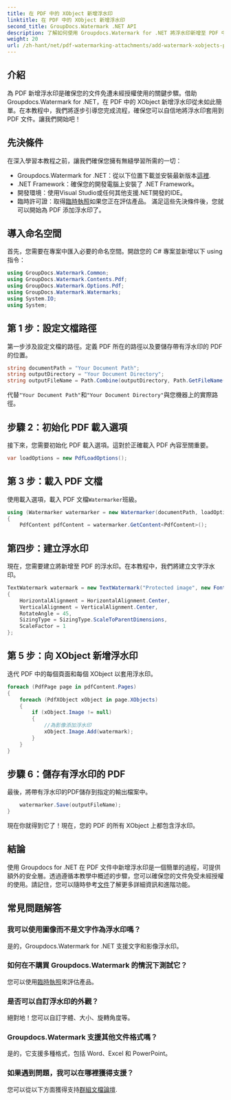 ```yaml
---
title: 在 PDF 中的 XObject 新增浮水印
linktitle: 在 PDF 中的 XObject 新增浮水印
second_title: GroupDocs.Watermark .NET API
description: 了解如何使用 Groupdocs.Watermark for .NET 將浮水印新增至 PDF 中的 XObject。請遵循我們的逐步指南以輕鬆實施。
weight: 20
url: /zh-hant/net/pdf-watermarking-attachments/add-watermark-xobjects-pdf/
---
```

## 介紹
為 PDF 新增浮水印是確保您的文件免遭未經授權使用的關鍵步驟。借助 Groupdocs.Watermark for .NET，在 PDF 中的 XObject 新增浮水印從未如此簡單。在本教程中，我們將逐步引導您完成流程，確保您可以自信地將浮水印套用到 PDF 文件。讓我們開始吧！
## 先決條件
在深入學習本教程之前，讓我們確保您擁有無縫學習所需的一切：
-  Groupdocs.Watermark for .NET：從以下位置下載並安裝最新版本[這裡](https://releases.groupdocs.com/Watermark/net/).
- .NET Framework：確保您的開發電腦上安裝了 .NET Framework。
- 開發環境：使用Visual Studio或任何其他支援.NET開發的IDE。
- 臨時許可證：取得[臨時執照](https://purchase.groupdocs.com/temporary-license/)如果您正在評估產品。
滿足這些先決條件後，您就可以開始為 PDF 添加浮水印了。
## 導入命名空間
首先，您需要在專案中匯入必要的命名空間。開啟您的 C# 專案並新增以下 using 指令：
```csharp
using GroupDocs.Watermark.Common;
using GroupDocs.Watermark.Contents.Pdf;
using GroupDocs.Watermark.Options.Pdf;
using GroupDocs.Watermark.Watermarks;
using System.IO;
using System;
```
## 第 1 步：設定文檔路徑
第一步涉及設定文檔的路徑。定義 PDF 所在的路徑以及要儲存帶有浮水印的 PDF 的位置。
```csharp
string documentPath = "Your Document Path";
string outputDirectory = "Your Document Directory";
string outputFileName = Path.Combine(outputDirectory, Path.GetFileName(documentPath));
```
代替`"Your Document Path"`和`"Your Document Directory"`與您機器上的實際路徑。
## 步驟 2：初始化 PDF 載入選項
接下來，您需要初始化 PDF 載入選項。這對於正確載入 PDF 內容至關重要。
```csharp
var loadOptions = new PdfLoadOptions();
```
## 第 3 步：載入 PDF 文檔
使用載入選項，載入 PDF 文檔`Watermarker`班級。
```csharp
using (Watermarker watermarker = new Watermarker(documentPath, loadOptions))
{
    PdfContent pdfContent = watermarker.GetContent<PdfContent>();
```
## 第四步：建立浮水印
現在，您需要建立將新增至 PDF 的浮水印。在本教程中，我們將建立文字浮水印。
```csharp
TextWatermark watermark = new TextWatermark("Protected image", new Font("Arial", 8))
{
    HorizontalAlignment = HorizontalAlignment.Center,
    VerticalAlignment = VerticalAlignment.Center,
    RotateAngle = 45,
    SizingType = SizingType.ScaleToParentDimensions,
    ScaleFactor = 1
};
```
## 第 5 步：向 XObject 新增浮水印
迭代 PDF 中的每個頁面和每個 XObject 以套用浮水印。
```csharp
foreach (PdfPage page in pdfContent.Pages)
{
    foreach (PdfXObject xObject in page.XObjects)
    {
        if (xObject.Image != null)
        {
            //為影像添加浮水印
            xObject.Image.Add(watermark);
        }
    }
}
```
## 步驟 6：儲存有浮水印的 PDF
最後，將帶有浮水印的PDF儲存到指定的輸出檔案中。
```csharp
    watermarker.Save(outputFileName);
}
```
現在你就得到它了！現在，您的 PDF 的所有 XObject 上都包含浮水印。
## 結論
使用 Groupdocs for .NET 在 PDF 文件中新增浮水印是一個簡單的過程，可提供額外的安全層。透過遵循本教學中概述的步驟，您可以確保您的文件免受未經授權的使用。請記住，您可以隨時參考[文件](https://tutorials.groupdocs.com/Watermark/net/)了解更多詳細資訊和進階功能。
## 常見問題解答
### 我可以使用圖像而不是文字作為浮水印嗎？
是的，Groupdocs.Watermark for .NET 支援文字和影像浮水印。
### 如何在不購買 Groupdocs.Watermark 的情況下測試它？
您可以使用[臨時執照](https://purchase.groupdocs.com/temporary-license/)來評估產品。
### 是否可以自訂浮水印的外觀？
絕對地！您可以自訂字體、大小、旋轉角度等。
### Groupdocs.Watermark 支援其他文件格式嗎？
是的，它支援多種格式，包括 Word、Excel 和 PowerPoint。
### 如果遇到問題，我可以在哪裡獲得支援？
您可以從以下方面獲得支持[群組文檔論壇](https://forum.groupdocs.com/c/watermark/19).